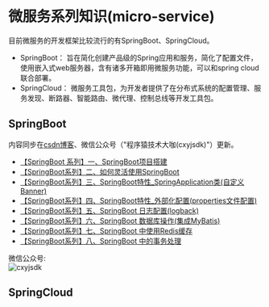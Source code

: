 # 微服务系列知识(micro-service)

目前微服务的开发框架比较流行的有SpringBoot、SpringCloud。
* SpringBoot：
  旨在简化创建产品级的Spring应用和服务，简化了配置文件，使用嵌入式web服务器，含有诸多开箱即用微服务功能，可以和spring cloud联合部署。
* SpringCloud：
  微服务工具包，为开发者提供了在分布式系统的配置管理、服务发现、断路器、智能路由、微代理、控制总线等开发工具包。

## SpringBoot
 内容同步在[csdn博客](https://blog.csdn.net/xcbeyond)、微信公众号（"程序猿技术大咖(cxyjsdk)"）更新。
 
 * [【SpringBoot 系列】一、SpringBoot项目搭建](https://blog.csdn.net/xcbeyond/article/details/80760206)
 * [【SpringBoot系列】二、如何灵活使用SpringBoot](https://blog.csdn.net/xcbeyond/article/details/80946911)
 * [【SpringBoot系列】三、SpringBoot特性_SpringApplication类(自定义Banner)](https://blog.csdn.net/xcbeyond/article/details/80978561)
 * [【SpringBoot系列】四、SpringBoot特性_外部化配置(properties文件配置)](https://blog.csdn.net/xcbeyond/article/details/81000132)
 * [【SpringBoot系列】五、SpringBoot 日志配置(logback)](https://blog.csdn.net/xcbeyond/article/details/81004331)
 * [【SpringBoot系列】六、SpringBoot 数据库操作(集成MyBatis)](https://blog.csdn.net/xcbeyond/article/details/81012296)
 * [【SpringBoot系列】七、SpringBoot 中使用Redis缓存](https://blog.csdn.net/xcbeyond/article/details/81116600)
 * [【SpringBoot系列】八、SpringBoot 中的事务处理](https://blog.csdn.net/xcbeyond/article/details/81235995)
 
 微信公众号:</br>
 ![cxyjsdk](https://mmbiz.qpic.cn/mmbiz_jpg/ufwf2dN48zSKKzCjU69UKCorXIpxnCqaHyM7icAKticpWHeA51kwu2bxr1SfMV4krhL9yGMIVbHs3PVg6uGbHDdA/640?wx_fmt=jpeg&tp=webp&wxfrom=5&wx_lazy=1 "程序猿技术大咖") 


## SpringCloud
